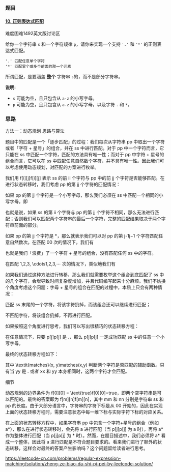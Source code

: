 ### 题目

#### [10. 正则表达式匹配](https://leetcode-cn.com/problems/regular-expression-matching/)

难度困难1492英文版讨论区

给你一个字符串 `s` 和一个字符规律 `p`，请你来实现一个支持 `'.'` 和 `'*'` 的正则表达式匹配。

```
'.' 匹配任意单个字符
'*' 匹配零个或多个前面的那一个元素
```

所谓匹配，是要涵盖 **整个** 字符串 `s`的，而不是部分字符串。

**说明:**

- `s` 可能为空，且只包含从 `a-z` 的小写字母。
- `p` 可能为空，且只包含从 `a-z` 的小写字母，以及字符 `.` 和 `*`。

### 思路

方法一：动态规划
思路与算法

题目中的匹配是一个「逐步匹配」的过程：我们每次从字符串 pp 中取出一个字符或者「字符 + 星号」的组合，并在 ss 中进行匹配。对于 pp 中一个字符而言，它只能在 ss 中匹配一个字符，匹配的方法具有唯一性；而对于 pp 中字符 + 星号的组合而言，它可以在 ss 中匹配任意自然数个字符，并不具有唯一性。因此我们可以考虑使用动态规划，对匹配的方案进行枚举。

我们用 f[i][j]f[i][j] 表示 ss 的前 ii 个字符与 pp 中的前 jj 个字符是否能够匹配。在进行状态转移时，我们考虑 pp 的第 jj 个字符的匹配情况：

如果 pp 的第 jj 个字符是一个小写字母，那么我们必须在 ss 中匹配一个相同的小写字母，即
	


也就是说，如果 ss 的第 ii 个字符与 pp 的第 jj 个字符不相同，那么无法进行匹配；否则我们可以匹配两个字符串的最后一个字符，完整的匹配结果取决于两个字符串前面的部分。

如果 pp 的第 jj 个字符是 *，那么就表示我们可以对 pp 的第 j-1j−1 个字符匹配任意自然数次。在匹配 00 次的情况下，我们有



也就是我们「浪费」了一个字符 + 星号的组合，没有匹配任何 ss 中的字符。

在匹配 1,2,3, \cdots1,2,3,⋯ 次的情况下，类似地我们有


	


如果我们通过这种方法进行转移，那么我们就需要枚举这个组合到底匹配了 ss 中的几个字符，会增导致时间复杂度增加，并且代码编写起来十分麻烦。我们不妨换个角度考虑这个问题：字母 + 星号的组合在匹配的过程中，本质上只会有两种情况：

匹配 ss 末尾的一个字符，将该字符扔掉，而该组合还可以继续进行匹配；

不匹配字符，将该组合扔掉，不再进行匹配。

如果按照这个角度进行思考，我们可以写出很精巧的状态转移方程：


	


在任意情况下，只要 p[j]p[j] 是 .，那么 p[j]p[j] 一定成功匹配 ss 中的任意一个小写字母。

最终的状态转移方程如下：




其中 \textit{matches}(x, y)matches(x,y) 判断两个字符是否匹配的辅助函数。只有当 yy 是 . 或者 xx 和 yy 本身相同时，这两个字符才会匹配。

细节

动态规划的边界条件为 f[0][0] = \text{true}f[0][0]=true，即两个空字符串是可以匹配的。最终的答案即为 f[m][n]f[m][n]，其中 mm 和 nn 分别是字符串 ss 和 pp 的长度。由于大部分语言中，字符串的字符下标是从 00 开始的，因此在实现上面的状态转移方程时，需要注意状态中每一维下标与实际字符下标的对应关系。

在上面的状态转移方程中，如果字符串 pp 中包含一个字符+星号的组合（例如 a*），那么在进行状态转移时，会先将 a 进行匹配（当 p[j]p[j] 为 a 时），再将 a* 作为整体进行匹配（当 p[j]p[j] 为 * 时）。然而，在题目描述中，我们必须将 a* 看成一个整体，因此将 a 进行匹配是不符合题目要求的。看来我们进行了额外的状态转移，这样会对最终的答案产生影响吗？这个问题留给读者进行思考。

https://leetcode-cn.com/problems/regular-expression-matching/solution/zheng-ze-biao-da-shi-pi-pei-by-leetcode-solution/